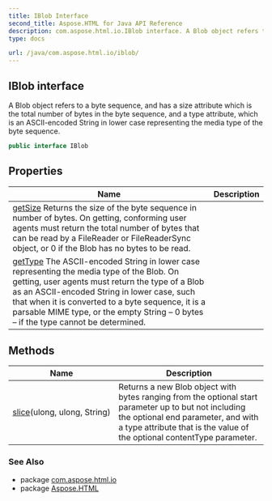 ```yaml
---
title: IBlob Interface
second_title: Aspose.HTML for Java API Reference
description: com.aspose.html.io.IBlob interface. A Blob object refers to a byte sequence and has a size attribute which is the total number of bytes in the byte sequence and a type attribute which is an ASCII-encoded String in lower case representing the media type of the byte sequence
type: docs

url: /java/com.aspose.html.io/iblob/
---
```

## IBlob interface

A Blob object refers to a byte sequence, and has a size attribute which is the total number of bytes in the byte sequence, and a type attribute, which is an ASCII-encoded String in lower case representing the media type of the byte sequence.

```java
public interface IBlob
```

## Properties

| Name | Description |
| --- | --- |
| [getSize](../../com.aspose.html.io/iblob/size/) Returns the size of the byte sequence in number of bytes. On getting, conforming user agents must return the total number of bytes that can be read by a FileReader or FileReaderSync object, or 0 if the Blob has no bytes to be read. |
| [getType](../../com.aspose.html.io/iblob/type/) The ASCII-encoded String in lower case representing the media type of the Blob. On getting, user agents must return the type of a Blob as an ASCII-encoded String in lower case, such that when it is converted to a byte sequence, it is a parsable MIME type, or the empty String – 0 bytes – if the type cannot be determined. |

## Methods

| Name | Description |
| --- | --- |
| [slice](../../com.aspose.html.io/iblob/slice/)(ulong, ulong, String) | Returns a new Blob object with bytes ranging from the optional start parameter up to but not including the optional end parameter, and with a type attribute that is the value of the optional contentType parameter. |

### See Also

* package [com.aspose.html.io](../../com.aspose.html.io/)
* package [Aspose.HTML](../../)
